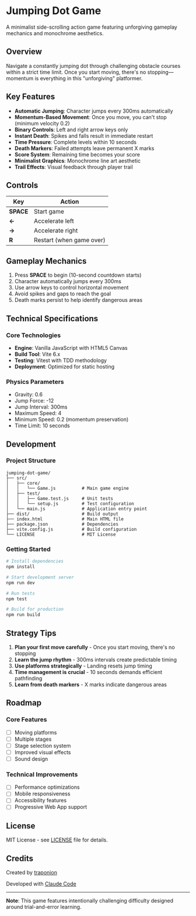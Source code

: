 # Jumping Dot Game

A minimalist side-scrolling action game featuring unforgiving gameplay mechanics and monochrome aesthetics.

## Overview

Navigate a constantly jumping dot through challenging obstacle courses within a strict time limit. Once you start moving, there's no stopping—momentum is everything in this "unforgiving" platformer.

## Key Features

- **Automatic Jumping**: Character jumps every 300ms automatically
- **Momentum-Based Movement**: Once you move, you can't stop (minimum velocity 0.2)
- **Binary Controls**: Left and right arrow keys only
- **Instant Death**: Spikes and falls result in immediate restart
- **Time Pressure**: Complete levels within 10 seconds
- **Death Markers**: Failed attempts leave permanent X marks
- **Score System**: Remaining time becomes your score
- **Minimalist Graphics**: Monochrome line art aesthetic
- **Trail Effects**: Visual feedback through player trail

## Controls

| Key | Action |
|-----|--------|
| **SPACE** | Start game |
| **←** | Accelerate left |
| **→** | Accelerate right |
| **R** | Restart (when game over) |

## Gameplay Mechanics

1. Press **SPACE** to begin (10-second countdown starts)
2. Character automatically jumps every 300ms
3. Use arrow keys to control horizontal movement
4. Avoid spikes and gaps to reach the goal
5. Death marks persist to help identify dangerous areas

## Technical Specifications

### Core Technologies
- **Engine**: Vanilla JavaScript with HTML5 Canvas
- **Build Tool**: Vite 6.x
- **Testing**: Vitest with TDD methodology
- **Deployment**: Optimized for static hosting

### Physics Parameters
- Gravity: 0.6
- Jump Force: -12
- Jump Interval: 300ms
- Maximum Speed: 4
- Minimum Speed: 0.2 (momentum preservation)
- Time Limit: 10 seconds

## Development

### Project Structure
```
jumping-dot-game/
├── src/
│   ├── core/
│   │   └── Game.js          # Main game engine
│   ├── test/
│   │   ├── Game.test.js     # Unit tests
│   │   └── setup.js         # Test configuration
│   └── main.js              # Application entry point
├── dist/                    # Build output
├── index.html               # Main HTML file
├── package.json             # Dependencies
├── vite.config.js           # Build configuration
└── LICENSE                  # MIT License
```

### Getting Started

```bash
# Install dependencies
npm install

# Start development server
npm run dev

# Run tests
npm test

# Build for production
npm run build
```

## Strategy Tips

1. **Plan your first move carefully** - Once you start moving, there's no stopping
2. **Learn the jump rhythm** - 300ms intervals create predictable timing
3. **Use platforms strategically** - Landing resets jump timing
4. **Time management is crucial** - 10 seconds demands efficient pathfinding
5. **Learn from death markers** - X marks indicate dangerous areas

## Roadmap

### Core Features
- [ ] Moving platforms
- [ ] Multiple stages
- [ ] Stage selection system
- [ ] Improved visual effects
- [ ] Sound design

### Technical Improvements
- [ ] Performance optimizations
- [ ] Mobile responsiveness
- [ ] Accessibility features
- [ ] Progressive Web App support

## License

MIT License - see [LICENSE](LICENSE) file for details.

## Credits

Created by [traponion](https://github.com/traponion)

Developed with [Claude Code](https://claude.ai/code)

---

**Note**: This game features intentionally challenging difficulty designed around trial-and-error learning.
